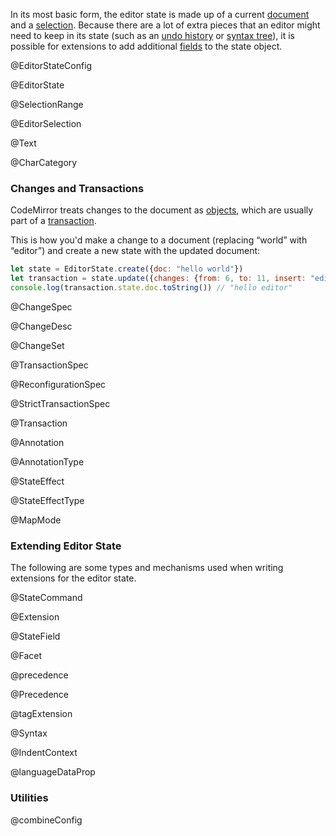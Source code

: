 In its most basic form, the editor state is made up of a current <a
href="#state.EditorState.doc">document</a> and a <a
href="#state.EditorState.selection">selection</a>. Because there are a
lot of extra pieces that an editor might need to keep in its state
(such as an <a href="#history">undo history</a> or <a
href="#state.Syntax">syntax tree</a>), it is possible for extensions
to add additional <a href="#state.StateField">fields</a> to the state
object.

@EditorStateConfig

@EditorState

@SelectionRange

@EditorSelection

@Text

@CharCategory

### Changes and Transactions

CodeMirror treats changes to the document as
[objects](#state.ChangeSet), which are usually part of a
[transaction](#state.Transaction).

This is how you'd make a change to a document (replacing “world” with
“editor”) and create a new state with the updated document:

```javascript
let state = EditorState.create({doc: "hello world"})
let transaction = state.update({changes: {from: 6, to: 11, insert: "editor"}})
console.log(transaction.state.doc.toString()) // "hello editor"
```

@ChangeSpec

@ChangeDesc

@ChangeSet

@TransactionSpec

@ReconfigurationSpec

@StrictTransactionSpec

@Transaction

@Annotation

@AnnotationType

@StateEffect

@StateEffectType

@MapMode

### Extending Editor State

The following are some types and mechanisms used when writing
extensions for the editor state.

@StateCommand

@Extension

@StateField

@Facet

@precedence

@Precedence

@tagExtension

@Syntax

@IndentContext

@languageDataProp

### Utilities

@combineConfig
